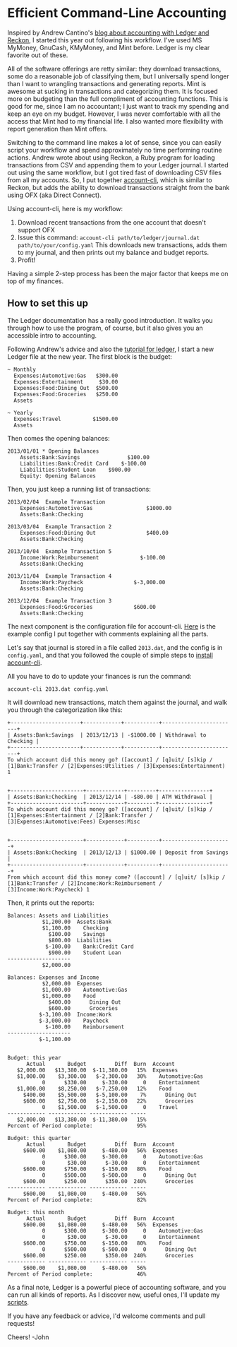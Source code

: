 Efficient Command-Line Accounting
=================================

Inspired by Andrew Cantino's 
[blog about accounting with Ledger and Reckon](http://blog.andrewcantino.com/blog/2013/02/16/command-line-accounting-with-ledger-and-reckon/), 
I started this year out following his workflow. I've used MS MyMoney, GnuCash, KMyMoney, and Mint before.
Ledger is my clear favorite out of these.

All of the software offerings are retty similar:
they download transactions, some do a reasonable job of classifying them, but I universally spend
longer than I want to wrangling transactions and generating reports. Mint is awesome at sucking in
transactions and categorizing them. It is focused more on budgeting than the full compliment of 
accounting functions. This is good for me, since I am no accountant; I just want to track my spending
and keep an eye on my budget. However, I was never comfortable with all the access that Mint
had to my financial life. I also wanted more flexibility with report generation than Mint offers.

Switching to the command line makes a lot of sense, since you can easily script your workflow and
spend approximately no time performing routine actions. Andrew wrote about using Reckon, a Ruby program for loading transactions from CSV and appending them to your Ledger journal. I started out using the same workflow, but I got tired fast of downloading CSV files from all my accounts. So, I put together [account-cli](https://github.com/vvcephei/account-cli), which is similar to Reckon, but adds the ability to download transactions straight from the bank using OFX (aka Direct Connect).

Using account-cli, here is my workflow:

1. Download recent transactions from the one account that doesn't support OFX
2. Issue this command: ```account-cli path/to/ledger/journal.dat path/to/your/config.yaml```
   This downloads new transactions, adds them to my journal, and then prints out my balance and budget reports.
3. Profit!

Having a simple 2-step process has been the major factor that keeps me on top of my finances.

How to set this up
------------------

The Ledger documentation has a really good introduction. It walks you through how to use the program, of course, but it also gives you an accessible intro to accounting.

Following Andrew's advice and also the [tutorial for ledger](http://www.ledger-cli.org/3.0/doc/ledger3.html),
I start a new Ledger file at the new year. The first block is the budget:

```
~ Monthly
  Expenses:Automotive:Gas   $300.00
  Expenses:Entertainment     $30.00
  Expenses:Food:Dining Out  $500.00
  Expenses:Food:Groceries   $250.00
  Assets

~ Yearly
  Expenses:Travel          $1500.00
  Assets
```

Then comes the opening balances:

```
2013/01/01 * Opening Balances
	Assets:Bank:Savings               $100.00
	Liabilities:Bank:Credit Card	$-100.00
	Liabilities:Student Loan	$900.00
	Equity: Opening Balances
```

Then, you just keep a running list of transactions:

```
2013/02/04	Example Transaction
	Expenses:Automotive:Gas					$1000.00
	Assets:Bank:Checking

2013/03/04	Example Transaction 2
	Expenses:Food:Dining Out				$400.00
	Assets:Bank:Checking

2013/10/04	Example Transaction 5
	Income:Work:Reimbursement			  $-100.00
	Assets:Bank:Checking

2013/11/04	Example Transaction 4
	Income:Work:Paycheck				$-3,000.00
	Assets:Bank:Checking

2013/12/04	Example Transaction 3
	Expenses:Food:Groceries				$600.00
	Assets:Bank:Checking
```

The next component is the configuration file for account-cli.
[Here](https://github.com/vvcephei/account-cli/blob/master/src/main/config/config.yaml) is the example config I put together
with comments explaining all the parts.


Let's say that journal is stored in a file called ```2013.dat```, and the config is in ```config.yaml```, and that you followed the
couple of simple steps to [install account-cli](https://github.com/vvcephei/account-cli#installingupdating).

All you have to do to update your finances is run the command:

```
account-cli 2013.dat config.yaml
```

It will download new transactions, match them against the journal, and walk you through the categorization like this:

```
+----------------------+------------+-----------+------------------------+
| Assets:Bank:Savings  | 2013/12/13 | -$1000.00 | Withdrawal to Checking |
+----------------------+------------+-----------+------------------------+
To which account did this money go? ([account] / [q]uit/ [s]kip / [1]Bank:Transfer / [2]Expenses:Utilities / [3]Expenses:Entertainment) 1


+-----------------------+------------+---------+----------------+
| Assets:Bank:Checking  | 2013/12/14 | -$80.00 | ATM Withdrawal |
+-----------------------+------------+---------+----------------+
To which account did this money go? ([account] / [q]uit/ [s]kip / [1]Expenses:Entertainment / [2]Bank:Transfer / [3]Expenses:Automotive:Fees) Expenses:Misc


+-----------------------+------------+----------+----------------------+
| Assets:Bank:Checking  | 2013/12/13 | $1000.00 | Deposit from Savings |
+-----------------------+------------+----------+----------------------+
From which account did this money come? ([account] / [q]uit/ [s]kip / [1]Bank:Transfer / [2]Income:Work:Reimbursement / [3]Income:Work:Paycheck) 1
```

Then, it prints out the reports:

```
Balances: Assets and Liabilities
           $1,200.00  Assets:Bank
           $1,100.00    Checking
             $100.00    Savings
             $800.00  Liabilities
            $-100.00    Bank:Credit Card
             $900.00    Student Loan
--------------------
           $2,000.00

Balances: Expenses and Income
           $2,000.00  Expenses
           $1,000.00    Automotive:Gas
           $1,000.00    Food
             $400.00      Dining Out
             $600.00      Groceries
          $-3,100.00  Income:Work
          $-3,000.00    Paycheck
            $-100.00    Reimbursement
--------------------
          $-1,100.00


Budget: this year
      Actual       Budget         Diff  Burn  Account
   $2,000.00   $13,380.00  $-11,380.00   15%  Expenses
   $1,000.00    $3,300.00   $-2,300.00   30%    Automotive:Gas
           0      $330.00     $-330.00     0    Entertainment
   $1,000.00    $8,250.00   $-7,250.00   12%    Food
     $400.00    $5,500.00   $-5,100.00    7%      Dining Out
     $600.00    $2,750.00   $-2,150.00   22%      Groceries
           0    $1,500.00   $-1,500.00     0    Travel
------------ ------------ ------------ -----
   $2,000.00   $13,380.00  $-11,380.00   15%
Percent of Period complete:              95%

Budget: this quarter
      Actual       Budget         Diff  Burn  Account
     $600.00    $1,080.00     $-480.00   56%  Expenses
           0      $300.00     $-300.00     0    Automotive:Gas
           0       $30.00      $-30.00     0    Entertainment
     $600.00      $750.00     $-150.00   80%    Food
           0      $500.00     $-500.00     0      Dining Out
     $600.00      $250.00      $350.00  240%      Groceries
------------ ------------ ------------ -----
     $600.00    $1,080.00     $-480.00   56%
Percent of Period complete:              82%

Budget: this month
      Actual       Budget         Diff  Burn  Account
     $600.00    $1,080.00     $-480.00   56%  Expenses
           0      $300.00     $-300.00     0    Automotive:Gas
           0       $30.00      $-30.00     0    Entertainment
     $600.00      $750.00     $-150.00   80%    Food
           0      $500.00     $-500.00     0      Dining Out
     $600.00      $250.00      $350.00  240%      Groceries
------------ ------------ ------------ -----
     $600.00    $1,080.00     $-480.00   56%
Percent of Period complete:              46%
```

As a final note, Ledger is a powerful piece of accounting software, and you can run all kinds of reports. As I discover new, useful ones, I'll update my [scripts](https://github.com/vvcephei/account-cli/tree/master/bin).

If you have any feedback or advice, I'd welcome comments and pull requests!

Cheers!
-John
